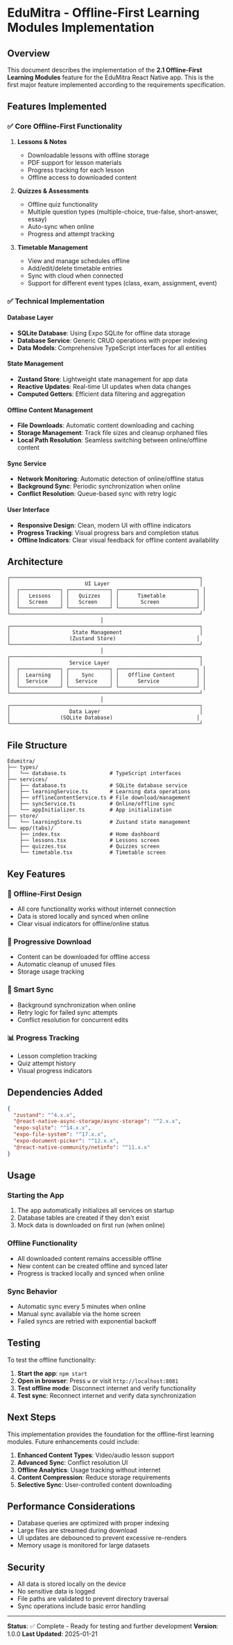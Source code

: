 # EduMitra - Offline-First Learning Modules Implementation

## Overview

This document describes the implementation of the **2.1 Offline-First Learning Modules** feature for the EduMitra React Native app. This is the first major feature implemented according to the requirements specification.

## Features Implemented

### ✅ Core Offline-First Functionality

1. **Lessons & Notes**
   - Downloadable lessons with offline storage
   - PDF support for lesson materials
   - Progress tracking for each lesson
   - Offline access to downloaded content

2. **Quizzes & Assessments**
   - Offline quiz functionality
   - Multiple question types (multiple-choice, true-false, short-answer, essay)
   - Auto-sync when online
   - Progress and attempt tracking

3. **Timetable Management**
   - View and manage schedules offline
   - Add/edit/delete timetable entries
   - Sync with cloud when connected
   - Support for different event types (class, exam, assignment, event)

### ✅ Technical Implementation

#### Database Layer
- **SQLite Database**: Using Expo SQLite for offline data storage
- **Database Service**: Generic CRUD operations with proper indexing
- **Data Models**: Comprehensive TypeScript interfaces for all entities

#### State Management
- **Zustand Store**: Lightweight state management for app data
- **Reactive Updates**: Real-time UI updates when data changes
- **Computed Getters**: Efficient data filtering and aggregation

#### Offline Content Management
- **File Downloads**: Automatic content downloading and caching
- **Storage Management**: Track file sizes and cleanup orphaned files
- **Local Path Resolution**: Seamless switching between online/offline content

#### Sync Service
- **Network Monitoring**: Automatic detection of online/offline status
- **Background Sync**: Periodic synchronization when online
- **Conflict Resolution**: Queue-based sync with retry logic

#### User Interface
- **Responsive Design**: Clean, modern UI with offline indicators
- **Progress Tracking**: Visual progress bars and completion status
- **Offline Indicators**: Clear visual feedback for offline content availability

## Architecture

```
┌─────────────────────────────────────────────────────────────┐
│                        UI Layer                             │
│  ┌─────────────┐ ┌─────────────┐ ┌─────────────────────────┐ │
│  │   Lessons   │ │   Quizzes   │ │      Timetable          │ │
│  │   Screen    │ │   Screen    │ │       Screen            │ │
│  └─────────────┘ └─────────────┘ └─────────────────────────┘ │
└─────────────────────────────────────────────────────────────┘
                              │
┌─────────────────────────────────────────────────────────────┐
│                    State Management                         │
│                   (Zustand Store)                          │
└─────────────────────────────────────────────────────────────┘
                              │
┌─────────────────────────────────────────────────────────────┐
│                   Service Layer                             │
│  ┌─────────────┐ ┌─────────────┐ ┌─────────────────────────┐ │
│  │  Learning   │ │    Sync     │ │   Offline Content       │ │
│  │  Service    │ │  Service    │ │      Service            │ │
│  └─────────────┘ └─────────────┘ └─────────────────────────┘ │
└─────────────────────────────────────────────────────────────┘
                              │
┌─────────────────────────────────────────────────────────────┐
│                   Data Layer                                │
│                (SQLite Database)                           │
└─────────────────────────────────────────────────────────────┘
```

## File Structure

```
Edumitra/
├── types/
│   └── database.ts              # TypeScript interfaces
├── services/
│   ├── database.ts              # SQLite database service
│   ├── learningService.ts       # Learning data operations
│   ├── offlineContentService.ts # File download/management
│   ├── syncService.ts           # Online/offline sync
│   └── appInitializer.ts        # App initialization
├── store/
│   └── learningStore.ts         # Zustand state management
└── app/(tabs)/
    ├── index.tsx                # Home dashboard
    ├── lessons.tsx              # Lessons screen
    ├── quizzes.tsx              # Quizzes screen
    └── timetable.tsx            # Timetable screen
```

## Key Features

### 🔄 Offline-First Design
- All core functionality works without internet connection
- Data is stored locally and synced when online
- Clear visual indicators for offline/online status

### 📱 Progressive Download
- Content can be downloaded for offline access
- Automatic cleanup of unused files
- Storage usage tracking

### 🔄 Smart Sync
- Background synchronization when online
- Retry logic for failed sync attempts
- Conflict resolution for concurrent edits

### 📊 Progress Tracking
- Lesson completion tracking
- Quiz attempt history
- Visual progress indicators

## Dependencies Added

```json
{
  "zustand": "^4.x.x",
  "@react-native-async-storage/async-storage": "^2.x.x",
  "expo-sqlite": "^14.x.x",
  "expo-file-system": "^17.x.x",
  "expo-document-picker": "^12.x.x",
  "@react-native-community/netinfo": "^11.x.x"
}
```

## Usage

### Starting the App
1. The app automatically initializes all services on startup
2. Database tables are created if they don't exist
3. Mock data is downloaded on first run (when online)

### Offline Functionality
- All downloaded content remains accessible offline
- New content can be created offline and synced later
- Progress is tracked locally and synced when online

### Sync Behavior
- Automatic sync every 5 minutes when online
- Manual sync available via the home screen
- Failed syncs are retried with exponential backoff

## Testing

To test the offline functionality:

1. **Start the app**: `npm start`
2. **Open in browser**: Press `w` or visit `http://localhost:8081`
3. **Test offline mode**: Disconnect internet and verify functionality
4. **Test sync**: Reconnect internet and verify data synchronization

## Next Steps

This implementation provides the foundation for the offline-first learning modules. Future enhancements could include:

1. **Enhanced Content Types**: Video/audio lesson support
2. **Advanced Sync**: Conflict resolution UI
3. **Offline Analytics**: Usage tracking without internet
4. **Content Compression**: Reduce storage requirements
5. **Selective Sync**: User-controlled content downloading

## Performance Considerations

- Database queries are optimized with proper indexing
- Large files are streamed during download
- UI updates are debounced to prevent excessive re-renders
- Memory usage is monitored for large datasets

## Security

- All data is stored locally on the device
- No sensitive data is logged
- File paths are validated to prevent directory traversal
- Sync operations include basic error handling

---

**Status**: ✅ Complete - Ready for testing and further development
**Version**: 1.0.0
**Last Updated**: 2025-01-21

